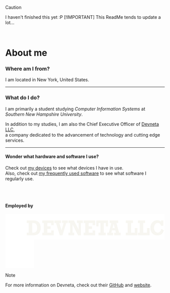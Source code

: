> [!CAUTION]
> I haven't finished this yet :P
> [!IMPORTANT]
> This ReadMe tends to update a lot...


<br>

# About me


### **Where am I from?** 
I am located in New York, United States.

---

### **What do I do?**
I am primarily a student studying _Computer Information Systems_ at _Southern New Hampshire University_. <br />

In addition to my studies, I am also the Chief Executive Officer of [Devneta LLC](https://github.com/DevnetaLLC), <br />
a company dedicated to the advancement of technology and cutting edge services. <br />

---

#### Wonder what hardware and software I use?
Check out [my devices](/docs/devices.md) to see what devices I have in use. <br />
Also, check out [my frequently used software](/docs/freq-software.md) to see what software I regularly use. <br />



<br>
<br>

#### Employed by
<img align="left" height="80" src="assets/whitebanner.png">
<img align="center" height="90" src="assets/white_icon.png"> <br />

> [!NOTE]
> For more information on Devneta, check out their [GitHub](https://github.com/DevnetaLLC) and [website](https://www.devneta.org).



